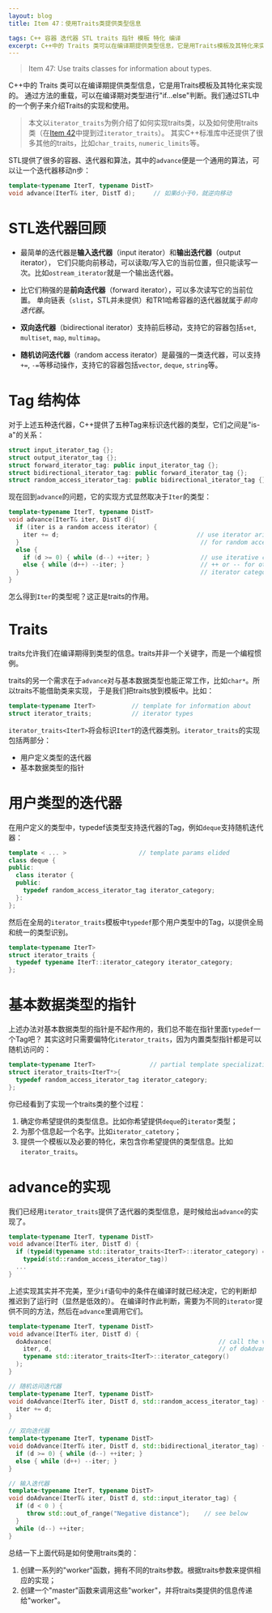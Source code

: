 ```yaml
---
layout: blog
title: Item 47：使用Traits类提供类型信息

tags: C++ 容器 迭代器 STL traits 指针 模板 特化 编译 
excerpt: C++中的 Traits 类可以在编译期提供类型信息，它是用Traits模板及其特化来实现的。通过方法的重载，可以在编译期对类型进行"if...else"判断。我们通过STL中的一个例子来介绍Traits的实现和使用。
---
```


> Item 47: Use traits classes for information about types.

C++中的 Traits 类可以在编译期提供类型信息，它是用Traits模板及其特化来实现的。
通过方法的重载，可以在编译期对类型进行"if...else"判断。我们通过STL中的一个例子来介绍Traits的实现和使用。

> 本文以`iterator_traits`为例介绍了如何实现traits类，以及如何使用traits类（在[Item 42][item42]中提到过`iterator_traits`）。
> 其实C++标准库中还提供了很多其他的traits，比如`char_traits`, `numeric_limits`等。

STL提供了很多的容器、迭代器和算法，其中的`advance`便是一个通用的算法，可以让一个迭代器移动n步：

```cpp
template<typename IterT, typename DistT>
void advance(IterT& iter, DistT d);     // 如果d小于0，就逆向移动
```

<!--more-->

# STL迭代器回顾

* 最简单的迭代器是**输入迭代器**（input iterator）和**输出迭代器**（output iterator），
它们只能向前移动，可以读取/写入它的当前位置，但只能读写一次。比如`ostream_iterator`就是一个输出迭代器。

* 比它们稍强的是**前向迭代器**（forward iterator），可以多次读写它的当前位置。
单向链表（`slist`，STL并未提供）和TR1哈希容器的迭代器就属于*前向迭代器*。

* **双向迭代器**（bidirectional iterator）支持前后移动，支持它的容器包括`set`, `multiset`, `map`, `multimap`。

* **随机访问迭代器**（random access iterator）是最强的一类迭代器，可以支持`+=`, `-=`等移动操作，支持它的容器包括`vector`, `deque`, `string`等。

# Tag 结构体

对于上述五种迭代器，C++提供了五种Tag来标识迭代器的类型，它们之间是"is-a"的关系：

```cpp
struct input_iterator_tag {};
struct output_iterator_tag {};
struct forward_iterator_tag: public input_iterator_tag {};
struct bidirectional_iterator_tag: public forward_iterator_tag {};
struct random_access_iterator_tag: public bidirectional_iterator_tag {};
```

现在回到`advance`的问题，它的实现方式显然取决于`Iter`的类型：

```cpp
template<typename IterT, typename DistT>
void advance(IterT& iter, DistT d){
  if (iter is a random access iterator) {
    iter += d;                                      // use iterator arithmetic
  }                                                  // for random access iters
  else {
    if (d >= 0) { while (d--) ++iter; }              // use iterative calls to
    else { while (d++) --iter; }                     // ++ or -- for other
  }                                                  // iterator categories
}
```

怎么得到`Iter`的类型呢？这正是traits的作用。

# Traits

traits允许我们在编译期得到类型的信息。traits并非一个关键字，而是一个编程惯例。

traits的另一个需求在于`advance`对与基本数据类型也能正常工作，比如`char*`。所以traits不能借助类来实现，
于是我们把traits放到模板中。比如：

```cpp
template<typename IterT>          // template for information about
struct iterator_traits;           // iterator types
```

`iterator_traits<IterT>`将会标识`IterT`的迭代器类别。`iterator_traits`的实现包括两部分：

* 用户定义类型的迭代器
* 基本数据类型的指针

# 用户类型的迭代器

在用户定义的类型中，typedef该类型支持迭代器的Tag，例如`deque`支持随机迭代器：

```cpp
template < ... >                    // template params elided
class deque {
public:
  class iterator {
  public:
    typedef random_access_iterator_tag iterator_category;
  }:
};
```

然后在全局的`iterator_traits`模板中`typedef`那个用户类型中的Tag，以提供全局和统一的类型识别。

```cpp
template<typename IterT>
struct iterator_traits {
  typedef typename IterT::iterator_category iterator_category;
};
```

# 基本数据类型的指针

上述办法对基本数据类型的指针是不起作用的，我们总不能在指针里面`typedef`一个Tag吧？
其实这时只需要偏特化`iterator_traits`，因为内置类型指针都是可以随机访问的：

```cpp
template<typename IterT>               // partial template specialization
struct iterator_traits<IterT*>{
  typedef random_access_iterator_tag iterator_category;
};
```

你已经看到了实现一个traits类的整个过程：

1. 确定你希望提供的类型信息。比如你希望提供`deque`的`iterator`类型；
2. 为那个信息起一个名字。比如`iterator_catetory`；
3. 提供一个模板以及必要的特化，来包含你希望提供的类型信息。比如`iterator_traits`。

# advance的实现

我们已经用`iterator_traits`提供了迭代器的类型信息，是时候给出`advance`的实现了。

```cpp
template<typename IterT, typename DistT>
void advance(IterT& iter, DistT d) {
  if (typeid(typename std::iterator_traits<IterT>::iterator_category) ==
    typeid(std::random_access_iterator_tag))
  ...
}
```

上述实现其实并不完美，至少`if`语句中的条件在编译时就已经决定，它的判断却推迟到了运行时（显然是低效的）。
在编译时作此判断，需要为不同的`iterator`提供不同的方法，然后在`advance`里调用它们。

```cpp
template<typename IterT, typename DistT>
void advance(IterT& iter, DistT d) {
  doAdvance(                                              // call the version
    iter, d,                                              // of doAdvance
    typename std::iterator_traits<IterT>::iterator_category()
  );                                                     
}                                                       

// 随机访问迭代器
template<typename IterT, typename DistT>
void doAdvance(IterT& iter, DistT d, std::random_access_iterator_tag) {
  iter += d;
}

// 双向迭代器
template<typename IterT, typename DistT>
void doAdvance(IterT& iter, DistT d, std::bidirectional_iterator_tag) {
  if (d >= 0) { while (d--) ++iter; }
  else { while (d++) --iter; }
}

// 输入迭代器
template<typename IterT, typename DistT>
void doAdvance(IterT& iter, DistT d, std::input_iterator_tag) {
  if (d < 0 ) {
     throw std::out_of_range("Negative distance");    // see below
  }
  while (d--) ++iter;
}
```

总结一下上面代码是如何使用traits类的：

1. 创建一系列的"worker"函数，拥有不同的traits参数。根据traits参数来提供相应的实现；
2. 创建一个"master"函数来调用这些"worker"，并将traits类提供的信息传递给"worker"。

[item42]: /2015/09/09/effective-cpp-42.html

